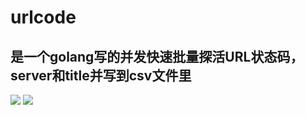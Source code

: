 # urlcode
## 是一个golang写的并发快速批量探活URL状态码，server和title并写到csv文件里
 ![](https://github.com/yaxigin/urlcode/11.jpg)
 ![](https://github.com/yaxigin/urlcode/22.jpg)
